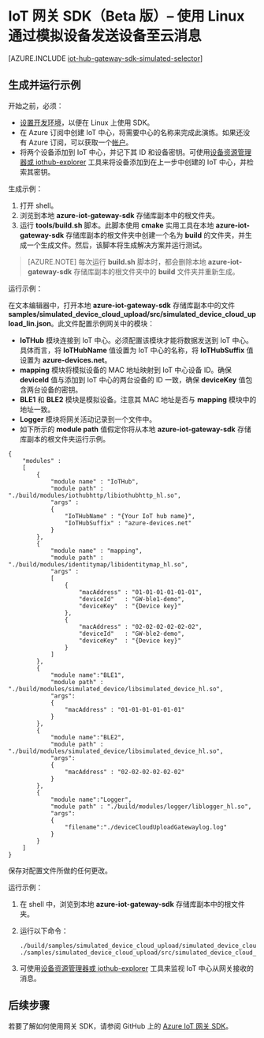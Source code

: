 <properties
	pageTitle="使用网关 SDK 模拟设备 | Azure"
	description="使用 Linux 的 Azure IoT 中心网关 SDK 演练，说明如何使用 Azure IoT 中心网关 SDK 从模拟设备发送遥测数据。"
	services="iot-hub"
	documentationCenter=""
	authors="chipalost"
	manager="timlt"
	editor=""/>

<tags
     ms.service="iot-hub"
     ms.date="04/20/2016"
     wacn.date="07/04/2016"/>


# IoT 网关 SDK（Beta 版）– 使用 Linux 通过模拟设备发送设备至云消息

[AZURE.INCLUDE [iot-hub-gateway-sdk-simulated-selector](../includes/iot-hub-gateway-sdk-simulated-selector.md)]

## 生成并运行示例

开始之前，必须：

- [设置开发环境][lnk-setupdevbox]，以便在 Linux 上使用 SDK。
- 在 Azure 订阅中创建 IoT 中心，将需要中心的名称来完成此演练。如果还没有 Azure 订阅，可以获取一个[帐户][lnk-free-trial]。
- 将两个设备添加到 IoT 中心，并记下其 ID 和设备密钥。可使用[设备资源管理器或 iothub-explorer][lnk-explorer-tools] 工具来将设备添加到在上一步中创建的 IoT 中心，并检索其密钥。

生成示例：

1. 打开 shell。
2. 浏览到本地 **azure-iot-gateway-sdk** 存储库副本中的根文件夹。
3. 运行 **tools/build.sh** 脚本。此脚本使用 **cmake** 实用工具在本地 **azure-iot-gateway-sdk** 存储库副本的根文件夹中创建一个名为 **build** 的文件夹，并生成一个生成文件。然后，该脚本将生成解决方案并运行测试。

> [AZURE.NOTE]  每次运行 **build.sh** 脚本时，都会删除本地 **azure-iot-gateway-sdk** 存储库副本的根文件夹中的 **build** 文件夹并重新生成。

运行示例：

在文本编辑器中，打开本地 **azure-iot-gateway-sdk** 存储库副本中的文件 **samples/simulated\_device\_cloud\_upload/src/simulated\_device\_cloud\_upload\_lin.json**。此文件配置示例网关中的模块：

- **IoTHub** 模块连接到 IoT 中心。必须配置该模块才能将数据发送到 IoT 中心。具体而言，将 **IoTHubName** 值设置为 IoT 中心的名称，将 **IoTHubSuffix** 值设置为 **azure-devices.net**。
- **mapping** 模块将模拟设备的 MAC 地址映射到 IoT 中心设备 ID。确保 **deviceId** 值与添加到 IoT 中心的两台设备的 ID 一致，确保 **deviceKey** 值包含两台设备的密钥。
- **BLE1** 和 **BLE2** 模块是模拟设备。注意其 MAC 地址是否与 **mapping** 模块中的地址一致。
- **Logger** 模块将网关活动记录到一个文件中。
- 如下所示的 **module path** 值假定你将从本地 **azure-iot-gateway-sdk** 存储库副本的根文件夹运行示例。

```
{
    "modules" :
    [ 
        {
            "module name" : "IoTHub",
            "module path" : "./build/modules/iothubhttp/libiothubhttp_hl.so",
            "args" : 
            {
                "IoTHubName" : "{Your IoT hub name}",
                "IoTHubSuffix" : "azure-devices.net"
            }
        },
        {
            "module name" : "mapping",
            "module path" : "./build/modules/identitymap/libidentitymap_hl.so",
            "args" : 
            [
                {
                    "macAddress" : "01-01-01-01-01-01",
                    "deviceId"   : "GW-ble1-demo",
                    "deviceKey"  : "{Device key}"
                },
                {
                    "macAddress" : "02-02-02-02-02-02",
                    "deviceId"   : "GW-ble2-demo",
                    "deviceKey"  : "{Device key}"
                }
            ]
        },
        {
            "module name":"BLE1",
            "module path" : "./build/modules/simulated_device/libsimulated_device_hl.so",
            "args":
            {
                "macAddress" : "01-01-01-01-01-01"
            }
        },
        {
            "module name":"BLE2",
            "module path" : "./build/modules/simulated_device/libsimulated_device_hl.so",
            "args":
            {
                "macAddress" : "02-02-02-02-02-02"
            }
        },
        {
            "module name":"Logger",
            "module path" : "./build/modules/logger/liblogger_hl.so",
            "args":
            {
                "filename":"./deviceCloudUploadGatewaylog.log"
            }
        }
    ]
}

```

保存对配置文件所做的任何更改。

运行示例：

1. 在 shell 中，浏览到本地 **azure-iot-gateway-sdk** 存储库副本中的根文件夹。
2. 运行以下命令：

    ```
    ./build/samples/simulated_device_cloud_upload/simulated_device_cloud_upload_sample ./samples/simulated_device_cloud_upload/src/simulated_device_cloud_upload_lin.json
    ```

3. 可使用[设备资源管理器或 iothub-explorer][lnk-explorer-tools] 工具来监视 IoT 中心从网关接收的消息。

## 后续步骤

若要了解如何使用网关 SDK，请参阅 GitHub 上的 [Azure IoT 网关 SDK][lnk-gateway-sdk]。

<!-- Links -->
[lnk-setupdevbox]: https://github.com/Azure/azure-iot-gateway-sdk/blob/master/doc/devbox_setup.md
[lnk-create-hub]: /documentation/articles/iot-hub-manage-through-portal
[lnk-free-trial]: /pricing/1rmb-trial/
[lnk-explorer-tools]: https://github.com/Azure/azure-iot-sdks/blob/master/doc/manage_iot_hub.md
[lnk-gateway-sdk]: https://github.com/Azure/azure-iot-gateway-sdk/




<!---HONumber=Mooncake_0523_2016-->